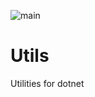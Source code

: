 ![main](https://github.com/garethbirduk/GradientSoftware.Utils/actions/workflows/main.yml/badge.svg)

# Utils
Utilities for dotnet
